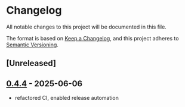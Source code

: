 # Changelog

All notable changes to this project will be documented in this file.

The format is based on [Keep a Changelog](https://keepachangelog.com/en/1.0.0/),
and this project adheres to [Semantic Versioning](https://semver.org/spec/v2.0.0.html).

## [Unreleased]

## [0.4.4](https://github.com/nyurik/bindgen_helpers/compare/v0.4.3...v0.4.4) - 2025-06-06

- refactored CI, enabled release automation
